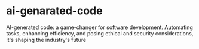 # ai-genarated-code
AI-generated code: a game-changer for software development. Automating tasks, enhancing efficiency, and posing ethical and security considerations, it's shaping the industry's future
